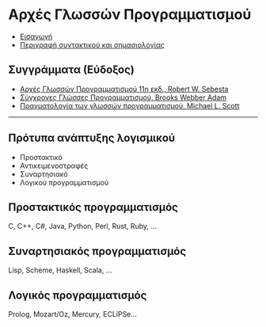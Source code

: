 # Αρχές Γλωσσών Προγραμματισμού



* [Εισαγωγή](./cpl_sebesta/ch01/index.md)
* [Περιγραφή συντακτικού και σημασιολογίας](./cpl_sebesta/ch03/index.md)

<!-- * Συντακτικό και σημασιολογία
* [Λεκτική και συντακτική ανάλυση](./cpl_sebesta/ch04/index.md)
* Ονόματα, προσδέσεις και εμβέλειες -->

<!-- * [Η εξέλιξη των σημαντικότερων γλωσσών προγραμματισμού](./cpl_sebesta/ch02/index.md)
* [Συντακτικό και σημασιολογία](./cpl_sebesta/ch03/index.md)
* [Ονόματα, προσδέσεις και εμβέλειες](./cpl_sebesta/ch05/index.md) -->

## Συγγράμματα (Εύδοξος)

* [Αρχές Γλωσσών Προγραμματισμού 11η εκδ., Robert W. Sebesta](https://www.mgiurdas.gr/biblia/arhes-glosson-programmatismoy-11i-ekdosi)
* [Σύγχρονες Γλώσσες Προγραμματισμού, Brooks Webber Adam](https://www.cup.gr/book/sigchrones-glosses-programmatismou/)
* [Πραγματολογία των γλωσσών προγραμματισμού, Michael L. Scott](http://www.klidarithmos.gr/pragmatologia-twn-glwsswn-programmatismoy)

---

## Πρότυπα ανάπτυξης λογισμικού

* Προστακτικό 
* Αντικειμενοστραφές
* Συναρτησιακό
* Λογικού προγραμματισμού

## Προστακτικός προγραμματισμός

C, C++, C#, Java, Python, Perl, Rust, Ruby, ...

## Συναρτησιακός προγραμματισμός

Lisp, Scheme, Haskell, Scala, ...

<!-- ### Haskell

https://github.com/wimvanderbauwhede/HaskellMOOC -->


<!-- ### Windows installation

Εγκατάσταση με το chocolatey στα windows -->

## Λογικός προγραμματισμός

Prolog, Mozart/Oz, Mercury, ECLiPSe...

